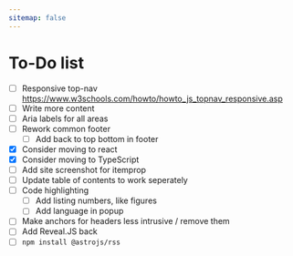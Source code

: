 ```yaml
---
sitemap: false
---
```


# To-Do list

- [ ] Responsive top-nav <https://www.w3schools.com/howto/howto_js_topnav_responsive.asp>
- [ ] Write more content
- [ ] Aria labels for all areas
- [ ] Rework common footer
  - [ ] Add back to top bottom in footer
- [x] Consider moving to react
- [x] Consider moving to TypeScript
- [ ] Add site screenshot for itemprop
- [ ] Update table of contents to work seperately
- [ ] Code highlighting
  - [ ] Add listing numbers, like figures
  - [ ] Add language in popup
- [ ] Make anchors for headers less intrusive / remove them
- [ ] Add Reveal.JS back
- [ ] `npm install @astrojs/rss`
